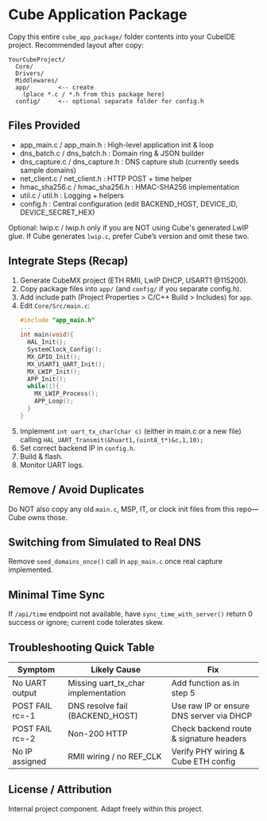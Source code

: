 # Cube Application Package

Copy this entire `cube_app_package/` folder contents into your CubeIDE project.
Recommended layout after copy:
```
YourCubeProject/
  Core/
  Drivers/
  Middlewares/
  app/        <-- create
    (place *.c / *.h from this package here)
  config/     <-- optional separate folder for config.h
```

## Files Provided
- app_main.c / app_main.h : High-level application init & loop
- dns_batch.c / dns_batch.h : Domain ring & JSON builder
- dns_capture.c / dns_capture.h : DNS capture stub (currently seeds sample domains)
- net_client.c / net_client.h : HTTP POST + time helper
- hmac_sha256.c / hmac_sha256.h : HMAC-SHA256 implementation
- util.c / util.h : Logging + helpers
- config.h : Central configuration (edit BACKEND_HOST, DEVICE_ID, DEVICE_SECRET_HEX)

Optional: lwip.c / lwip.h only if you are NOT using Cube's generated LwIP glue. If Cube generates `lwip.c`, prefer Cube’s version and omit these two.

## Integrate Steps (Recap)
1. Generate CubeMX project (ETH RMII, LwIP DHCP, USART1 @115200).
2. Copy package files into `app/` (and `config/` if you separate config.h).
3. Add include path (Project Properties > C/C++ Build > Includes) for `app`.
4. Edit `Core/Src/main.c`:
   ```c
   #include "app_main.h"
   ...
   int main(void){
     HAL_Init();
     SystemClock_Config();
     MX_GPIO_Init();
     MX_USART1_UART_Init();
     MX_LWIP_Init();
     APP_Init();
     while(1){
       MX_LWIP_Process();
       APP_Loop();
     }
   }
   ```
5. Implement `int uart_tx_char(char c)` (either in main.c or a new file) calling `HAL_UART_Transmit(&huart1,(uint8_t*)&c,1,10);`
6. Set correct backend IP in `config.h`.
7. Build & flash.
8. Monitor UART logs.

## Remove / Avoid Duplicates
Do NOT also copy any old `main.c`, MSP, IT, or clock init files from this repo—Cube owns those.

## Switching from Simulated to Real DNS
Remove `seed_domains_once()` call in `app_main.c` once real capture implemented.

## Minimal Time Sync
If `/api/time` endpoint not available, have `sync_time_with_server()` return 0 success or ignore; current code tolerates skew.

## Troubleshooting Quick Table
| Symptom | Likely Cause | Fix |
|---------|--------------|-----|
| No UART output | Missing uart_tx_char implementation | Add function as in step 5 |
| POST FAIL rc=-1 | DNS resolve fail (BACKEND_HOST) | Use raw IP or ensure DNS server via DHCP |
| POST FAIL rc=-2 | Non-200 HTTP | Check backend route & signature headers |
| No IP assigned | RMII wiring / no REF_CLK | Verify PHY wiring & Cube ETH config |

## License / Attribution
Internal project component. Adapt freely within this project.
